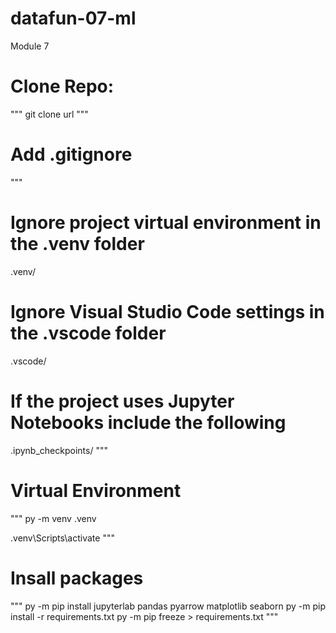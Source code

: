 # datafun-07-ml
Module 7


# Clone Repo:
"""
git clone url
"""
# Add .gitignore
"""
# Ignore project virtual environment in the .venv folder
.venv/

# Ignore Visual Studio Code settings in the .vscode folder
.vscode/

# If the project uses Jupyter Notebooks include the following
.ipynb_checkpoints/
"""

# Virtual Environment
"""
py -m venv .venv

.venv\Scripts\activate
"""
# Insall packages
"""
py -m pip install jupyterlab pandas pyarrow matplotlib seaborn
py -m pip install -r requirements.txt
py -m pip freeze > requirements.txt
"""